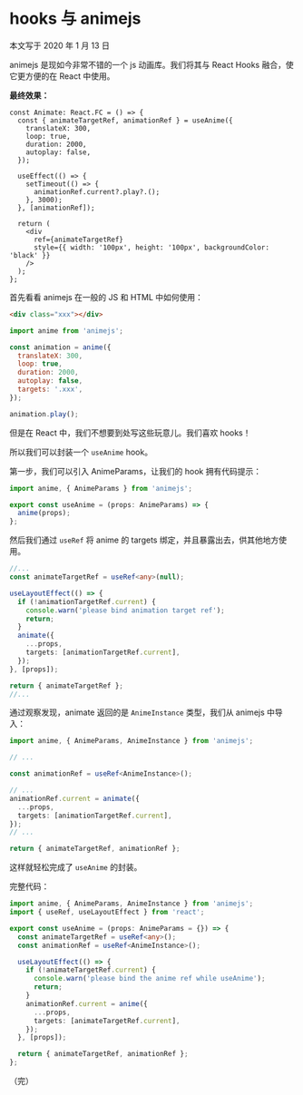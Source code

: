 # hooks 与 animejs

本文写于 2020 年 1 月 13 日

animejs 是现如今非常不错的一个 js 动画库。我们将其与 React Hooks 融合，使它更方便的在 React 中使用。

**最终效果：**

```tsx
const Animate: React.FC = () => {
  const { animateTargetRef, animationRef } = useAnime({
    translateX: 300,
    loop: true,
    duration: 2000,
    autoplay: false,
  });

  useEffect(() => {
    setTimeout(() => {
      animationRef.current?.play?.();
    }, 3000);
  }, [animationRef]);

  return (
    <div
      ref={animateTargetRef}
      style={{ width: '100px', height: '100px', backgroundColor: 'black' }}
    />
  );
};
```

首先看看 animejs 在一般的 JS 和 HTML 中如何使用：

```html
<div class="xxx"></div>
```

```js
import anime from 'animejs';

const animation = anime({
  translateX: 300,
  loop: true,
  duration: 2000,
  autoplay: false,
  targets: '.xxx',
});

animation.play();
```

但是在 React 中，我们不想要到处写这些玩意儿。我们喜欢 hooks！

所以我们可以封装一个 `useAnime` hook。

第一步，我们可以引入 AnimeParams，让我们的 hook 拥有代码提示：

```ts
import anime, { AnimeParams } from 'animejs';

export const useAnime = (props: AnimeParams) => {
  anime(props);
};
```

然后我们通过 `useRef` 将 anime 的 targets 绑定，并且暴露出去，供其他地方使用。

```ts
//...
const animateTargetRef = useRef<any>(null);

useLayoutEffect(() => {
  if (!animationTargetRef.current) {
    console.warn('please bind animation target ref');
    return;
  }
  animate({
    ...props,
    targets: [animationTargetRef.current],
  });
}, [props]);

return { animateTargetRef };
//...
```

通过观察发现，animate 返回的是 `AnimeInstance` 类型，我们从 animejs 中导入：

```ts
import anime, { AnimeParams, AnimeInstance } from 'animejs';

// ...

const animationRef = useRef<AnimeInstance>();

// ...
animationRef.current = animate({
  ...props,
  targets: [animationTargetRef.current],
});
// ...

return { animateTargetRef, animationRef };
```

这样就轻松完成了 `useAnime` 的封装。

完整代码：

```ts
import anime, { AnimeParams, AnimeInstance } from 'animejs';
import { useRef, useLayoutEffect } from 'react';

export const useAnime = (props: AnimeParams = {}) => {
  const animateTargetRef = useRef<any>();
  const animationRef = useRef<AnimeInstance>();

  useLayoutEffect(() => {
    if (!animateTargetRef.current) {
      console.warn('please bind the anime ref while useAnime');
      return;
    }
    animationRef.current = anime({
      ...props,
      targets: [animateTargetRef.current],
    });
  }, [props]);

  return { animateTargetRef, animationRef };
};
```

（完）
